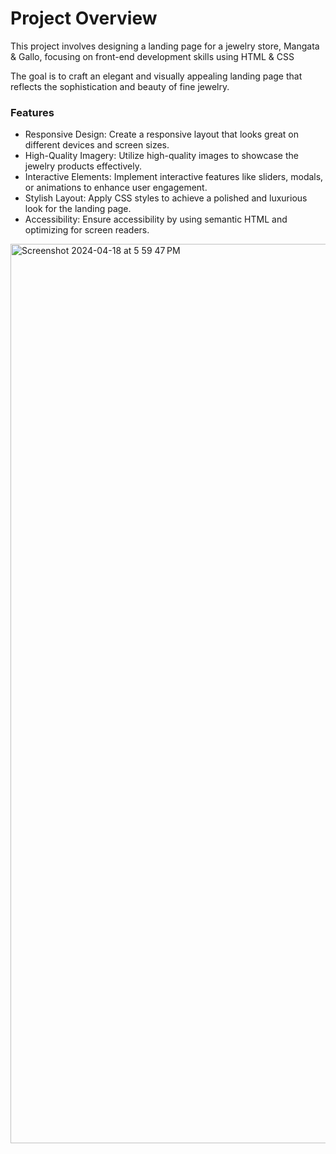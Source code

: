 # Project Overview
This project involves designing a landing page for a jewelry store, Mangata & Gallo, focusing on front-end development skills 
using HTML & CSS

The goal is to craft an elegant and visually appealing landing page that reflects the sophistication and beauty of fine jewelry.

### Features
- Responsive Design: Create a responsive layout that looks great on different devices and screen sizes.
- High-Quality Imagery: Utilize high-quality images to showcase the jewelry products effectively.
- Interactive Elements: Implement interactive features like sliders, modals, or animations to enhance user engagement.
- Stylish Layout: Apply CSS styles to achieve a polished and luxurious look for the landing page.
- Accessibility: Ensure accessibility by using semantic HTML and optimizing for screen readers.


<img width="1439" alt="Screenshot 2024-04-18 at 5 59 47 PM" src="https://github.com/VishnuP02/Mangata-Gallo/assets/135986853/44d5db0c-b870-492d-b486-e36ad1826ee7">



